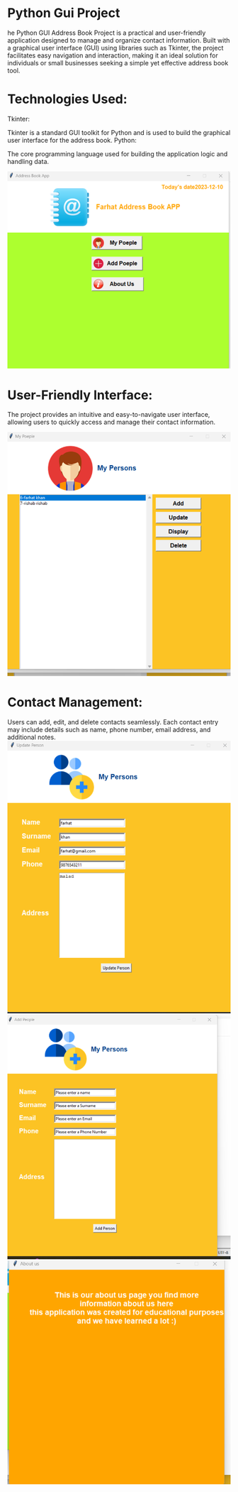 # Python Gui Project 
he Python GUI Address Book Project is a practical and user-friendly application designed to manage and organize contact information. Built with a graphical user interface (GUI) using libraries such as Tkinter, the project facilitates easy navigation and interaction, making it an ideal solution for individuals or small businesses seeking a simple yet effective address book tool.

 # Technologies Used:
Tkinter:

Tkinter is a standard GUI toolkit for Python and is used to build the graphical user interface for the address book.
Python:

The core programming language used for building the application logic and handling data.


![Python_gui](/photos/1.png)

# User-Friendly Interface:

The project provides an intuitive and easy-to-navigate user interface, allowing users to quickly access and manage their contact information.

![Python_gui](/photos/2.png)

# Contact Management:

Users can add, edit, and delete contacts seamlessly. Each contact entry may include details such as name, phone number, email address, and additional notes.
![Python_gui](/photos/3.png)
![Python_gui](/photos/4.png)
![Python_gui](/photos/5.png)


